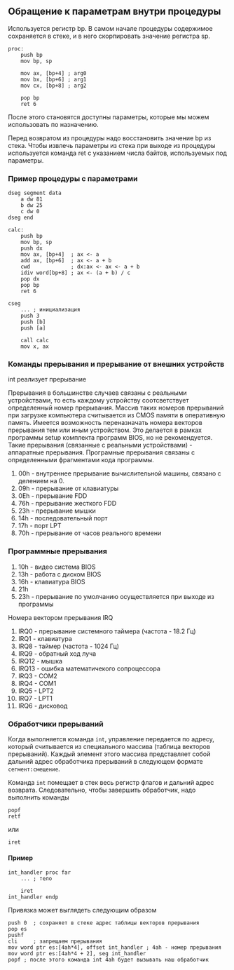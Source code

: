 ## Обращение к параметрам внутри процедуры
Используется регистр bp. В самом начале процедуры содержимое сохраняется в стеке, и в него скорпировать значение регистра sp. 

```assembly
proc:
	push bp
	mov bp, sp

	mov ax, [bp+4] ; arg0
	mov bx, [bp+6] ; arg1
	mov cx, [bp+8] ; arg2

	pop bp
	ret 6
```

После этого становятся доступны параметры, которые мы можем использовать по назначению.

Перед возвратом из процедуры надо восстановить значение bp из стека. Чтобы извлечь параметры из стека при выходе из процедуры используется команда ret с указанием числа байтов, используемых под параметры.


### Пример процедуры с параметрами

```
dseg segment data
	a dw 81
	b dw 25
	c dw 0
dseg end

calc:
	push bp
	mov bp, sp
	push dx
	mov ax, [bp+4]  ; ax <- a
	add ax, [bp+6]  ; ax <- a + b
	cwd             ; dx:ax <- ax <- a + b
	idiv word[bp+8] ; ax <- (a + b) / c
	pop dx
	pop bp
	ret 6	

cseg
	... ; инициализация
	push 3
	push [b]
	push [a]

	call calc
	mov x, ax
```

### Команды прерывания и прерывание от внешних устройств
int реализует прерывание

Прерывания в большинстве случаев связаны с реальными устройствами, то есть каждому устройству соотсветствует определенный номер прерывания. Массив таких номеров прерываний при загрузке компьютера считывается из CMOS памяти в оперативную память. Имеется возможность переназначать номера векторов прерывания тем или иным устройством. Это делается в рамках программы setup комплекта программ BIOS, но не рекомендуется. Такие прерывания (связанные с реальными устройствами) - аппаратные прерывания. Програмные прерывания связаны с определенными фрагментами кода программы. 

1. 00h - внутреннее прерывание вычислительной машины, связано с делением на 0.
2. 09h - прерывание от клавиатуры
3. 0Eh - прерывание FDD
4. 76h - прерывание жесткого FDD
5. 23h - прерывание мышки
6. 14h - последовательный порт
7. 17h - порт LPT
8. 70h - прерывание от часов реального времени

### Программные прерывания
1. 10h - видео система BIOS
2. 13h - работа с диском BIOS
3. 16h - клавиатура BIOS
4. 21h
5. 23h - прерывание по умолчанию осуществляется при выходе из программы

Номера вектором прерывания IRQ

1. IRQ0 - прерывание системного таймера (частота - 18.2 Гц)
2. IRQ1 - клавиатура
3. IRQ8 - таймер (частота - 1024 Гц)
4. IRQ9 - обратный ход луча
5. IRQ12 - мышка
6. IRQ13 - ошибка математичекого сопроцессора
7. IRQ3 - COM2
8. IRQ4 - COM1
9. IRQ5 - LPT2
10. IRQ7 - LPT1
11. IRQ6 - дисковод

### Обработчики прерываний
Когда выполняется команда `int`, управление передается по адресу, который считывается из специального массива (таблица векторов прерываний). Каждый элемент этого массива представляет собой дальний адрес обработчика прерываний в следующем формате `сегмент:смещение`.

Команда `int` помещает в стек весь регистр флагов и дальний адрес возврата. Следовательно, чтобы завершить обработчик, надо выполнить команды 
```assembly
popf
retf
```
или

```assembly
iret
```

#### Пример
```assembly
int_handler proc far
	... ; тело

	iret
int_handler endp
```

Привязка может выглядеть следующим образом
```assembly
push 0  ; сохраняет в стеке адрес таблицы векторов прерывания
pop es 
pushf
cli     ; запрещаем прерывания
mov word ptr es:[4ah*4], offset int_handler ; 4ah - номер прерывания
mov word ptr es:[4ah*4 + 2], seg int_handler
popf ; после этого команда int 4ah будет вызывать наш обработчик
```

